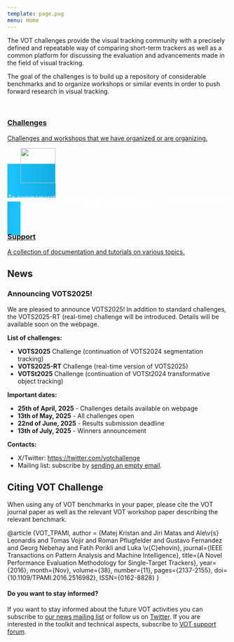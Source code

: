 ```yaml
---
template: page.pug
menu: Home
---
```


The VOT challenges provide the visual tracking community with a precisely defined and repeatable way of comparing short-term trackers as well as a common platform for discussing the evaluation and advancements made in the field of visual tracking.

The goal of the challenges is to build up a repository of considerable benchmarks and to organize workshops or similar events in order to push forward research in visual tracking.

<br />

<div class="row">

<div class="col-lg-4 col-sm-12">
<a href="/challenges.html" class="hugebutton text-primary">
<h3><i class="glyphicon glyphicon-star"></i> Challenges</h3>
<p>Challenges and workshops that we have organized or are organizing.</p>
</a>
</div>

<div class="col-lg-4 col-sm-12">
<a href="/anniversary/" class="hugebutton text-primary" style="background: radial-gradient(circle, rgba(0,124,167,1) 0%, rgba(28,197,255,1) 100%); color: white; text-align: center; font-size: 1em; padding: 30px; vertical-align: middle;">
  <img src="/anniversary/logo.png" height="80px" style="margin-bottom: 10px;"/>
  <p>To commemorate 10 years of VOT challenges, the VOT Innitiative has set up a short online exhibition.</p>
</a>
</div>

<div class="col-lg-4 col-sm-12">
<a href="/howto/" class="hugebutton text-primary">
<h3><i class="glyphicon glyphicon-book"></i> Support</h3>
A collection of documentation and tutorials on various topics.
</a>
</div>

<!--div class="col-lg-4 col-sm-12">
<div  class="hugebutton text-muted">
<h3><i class="glyphicon glyphicon-cloud"></i> Database</h3>
<p>An online repository of sequences and results.</p>
<p class="text-warning"><i class="glyphicon glyphicon-wrench"></i> The database is currently under construction.</p>
</div>
</div-->

</div>


## News

<div class="panel panel-primary">
  <div class="panel-heading">
    <h3 class="panel-title">Announcing VOTS2025!</h3>
  </div>
  <div class="panel-body">

We are pleased to announce VOTS2025! In addition to standard challenges, the VOTS2025-RT (real-time) challenge will be introduced. Details will be available soon on the webpage.

**List of challenges:**

 * **VOTS2025** Challenge (continuation of VOTS2024 segmentation tracking)
 * **VOTS2025-RT** Challenge (real-time version of VOTS2025)
 * **VOTSt2025** Challenge (continuation of VOTSt2024 transformative object tracking)

**Important dates:**

 * **25th of April, 2025** - Challenges details available on webpage
 * **13th of May, 2025** - All challenges open
 * **22nd of June, 2025** - Results submission deadline
 * **13th of July, 2025** - Winners announcement


**Contacts:**

 * X/Twitter: https://twitter.com/votchallenge
 * Mailing list: subscribe by [sending an empty email](mailto:votchallange-join@lists.arnes.si).
  </div>

</div>


## Citing VOT Challenge

When using any of VOT benchmarks in your paper, please cite the VOT journal paper as well as the relevant VOT workshop paper describing the relevant benchmark.

<div class="bibtex panel panel-default">@article {VOT_TPAMI,
    author = {Matej Kristan and Jiri Matas and Ale\v{s} Leonardis and Tomas Vojir and Roman Pflugfelder and Gustavo Fernandez and Georg Nebehay and Fatih Porikli and Luka \v{C}ehovin},
    journal={IEEE Transactions on Pattern Analysis and Machine Intelligence},
    title={A Novel Performance Evaluation Methodology for Single-Target Trackers},
    year={2016}, month={Nov}, volume={38}, number={11}, pages={2137-2155},
    doi={10.1109/TPAMI.2016.2516982}, ISSN={0162-8828}
}</div>


<div class="alert alert-info" role="alert">
<div class="icon-left"><i class="glyphicon glyphicon-bullhorn hugeicon"></i> </div>
<h4>Do you want to stay informed?</h4>

If you want to stay informed about the future VOT activities you can subscribe to [our news mailing list](https://liste.arnes.si/mailman3/lists/votchallenge.lists.arnes.si/) or follow us on
[Twitter](https://twitter.com/votchallenge). If you are interested in the toolkit and technical aspects, subscribe to [VOT support forum](https://groups.google.com/forum/?hl=en#!forum/votchallenge-help).
</div>

